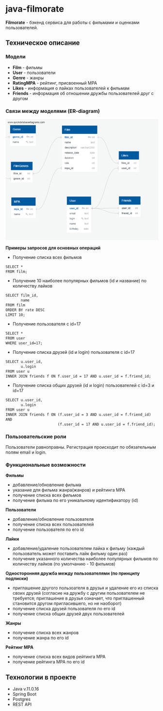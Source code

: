 # java-filmorate

**Filmorate** - бэкенд сервиса для работы с фильмами и оценками пользователей.

## Техническое описание

### Модели
* **Film** - фильмы
* **User** - пользователи
* **Genre** - жанры
* **RatingMPA** - рейтинг, присвоенный MPA
* **Likes** - информация о лайках пользователей к фильмам
* **Friends** - информация об отношении дружбы пользователей друг с другом

### Связи между моделями (ER-diagram)
![ER diagram](filmorate_ER_diagram.png)

**Примеры запросов для основных операций**
* Получение списка всех фильмов
```
SELECT *
FROM film;
```

* Получение 10 наиболее популярных фильмов (id и название) по количеству лайков
```
SELECT film_id,
       name
FROM film
ORDER BY rate DESC
LIMIT 10;
```

* Получение пользователя с id=17
```
SELECT *
FROM user
WHERE user_id=17;
```

* Получение списка друзей (id и login) пользователя с id=17
```
SELECT u.user_id,
       u.login
FROM user u
INNER JOIN friends f ON f.user_id = 17 AND u.user_id = f.friend_id;
```

* Получение списка общих друзей (id и login) пользователей с id=3 и id=17
```
SELECT u.user_id,
       u.login
FROM user u
INNER JOIN friends f ON (f.user_id = 3 AND u.user_id = f.friend_id) AND
                        (f.user_id = 17 AND u.user_id = f.friend_id);
```

### Пользовательские роли
Пользователи равноправны. Регистрация происходит по обязательным полям email и login.

### Функциональные возможности
**Фильмы**
* добавление/обновление фильма
* указание для фильма жанра(жанров) и рейтинга MPA
* получение списка всех фильмов
* получение фильма по его уникальному идентификатору (id)

**Пользователи**
* добавление/обновление пользователя
* получение списка всех пользователей
* получение пользователя по его id

**Лайки**
* добавление/удаление пользователем лайка к фильму
(каждый пользователь может поставить лайк фильму один раз)
* получение указанного количества наиболее популярных фильмов по количеству лайков (по умолчанию - 10 фильмов)

**Односторонняя дружба между пользователями (по принципу подписки)**
* приглашение другого пользоателя в друзья и удаление его из списка своих друзей
  (согласие на дружбу с другим пользователем не требуется;
  приглашение в друзья означает, что приглашенный становится другом пригласившего, но не наоборот)
* получение списка друзей пользователя по его id
* получение списка общих друзей двух пользователей

**Жанры**
* получение списка всех жанров
* получение жанра по его id

**Рейтинг MPA**
* получение списка всех видов рейтинга MPA
* получение рейтинга MPA по его id

## Технологии в проекте
* Java v.11.0.16
* Spring Boot
* Postgres
* REST API
